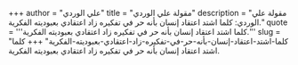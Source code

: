 +++
author = "علي الوردي"
title = "مقولة علي الوردي"
description = "مقولة علي الوردي: كلما اشتد اعتقاد إنسان بأنه حر في تفكيره زاد اعتقادي بعبوديته الفكرية."
quote = '''كلما اشتد اعتقاد إنسان بأنه حر في تفكيره زاد اعتقادي بعبوديته الفكرية.''' 
slug = "كلما-اشتد-اعتقاد-إنسان-بأنه-حر-في-تفكيره-زاد-اعتقادي-بعبوديته-الفكرية"
+++
كلما اشتد اعتقاد إنسان بأنه حر في تفكيره زاد اعتقادي بعبوديته الفكرية.
